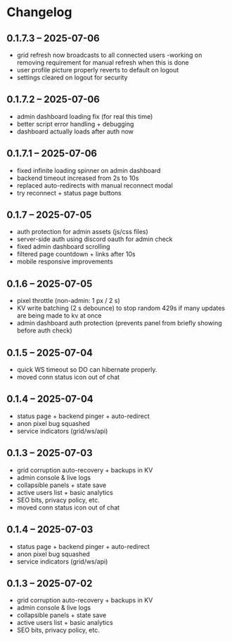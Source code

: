 # Changelog

## 0.1.7.3 – 2025-07-06

- grid refresh now broadcasts to all connected users -working on removing requirement for manual refresh when this is done
- user profile picture properly reverts to default on logout
- settings cleared on logout for security

## 0.1.7.2 – 2025-07-06

- admin dashboard loading fix (for real this time)
- better script error handling + debugging
- dashboard actually loads after auth now

## 0.1.7.1 – 2025-07-06

- fixed infinite loading spinner on admin dashboard
- backend timeout increased from 2s to 10s
- replaced auto-redirects with manual reconnect modal
- try reconnect + status page buttons

## 0.1.7 – 2025-07-05

- auth protection for admin assets (js/css files)
- server-side auth using discord oauth for admin check
- fixed admin dashboard scrolling
- filtered page countdown + links after 10s
- mobile responsive improvements

## 0.1.6 – 2025-07-05

- pixel throttle (non-admin: 1 px / 2 s)
- KV write batching (2 s debounce) to stop random 429s if many updates are being made to kv at once
- admin dashboard auth protection (prevents panel from briefly showing before auth check)

## 0.1.5 – 2025-07-04

- quick WS timeout so DO can hibernate properly.
- moved conn status icon out of chat

## 0.1.4 – 2025-07-04

- status page + backend pinger + auto-redirect
- anon pixel bug squashed
- service indicators (grid/ws/api)

## 0.1.3 – 2025-07-03

- grid corruption auto-recovery + backups in KV
- admin console & live logs
- collapsible panels + state save
- active users list + basic analytics
- SEO bits, privacy policy, etc.
- moved conn status icon out of chat

## 0.1.4 – 2025-07-03

- status page + backend pinger + auto-redirect
- anon pixel bug squashed
- service indicators (grid/ws/api)

## 0.1.3 – 2025-07-02

- grid corruption auto-recovery + backups in KV
- admin console & live logs
- collapsible panels + state save
- active users list + basic analytics
- SEO bits, privacy policy, etc.
